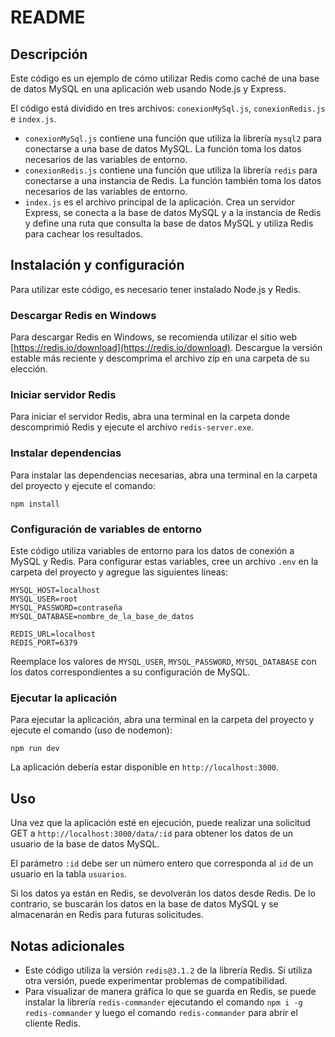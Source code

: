 # README

## Descripción

Este código es un ejemplo de cómo utilizar Redis como caché de una base de datos MySQL en una aplicación web usando Node.js y Express.

El código está dividido en tres archivos: `conexionMySql.js`, `conexionRedis.js` e `index.js`.

- `conexionMySql.js` contiene una función que utiliza la librería `mysql2` para conectarse a una base de datos MySQL. La función toma los datos necesarios de las variables de entorno.
- `conexionRedis.js` contiene una función que utiliza la librería `redis` para conectarse a una instancia de Redis. La función también toma los datos necesarios de las variables de entorno.
- `index.js` es el archivo principal de la aplicación. Crea un servidor Express, se conecta a la base de datos MySQL y a la instancia de Redis y define una ruta que consulta la base de datos MySQL y utiliza Redis para cachear los resultados.

## Instalación y configuración

Para utilizar este código, es necesario tener instalado Node.js y Redis.

### Descargar Redis en Windows

Para descargar Redis en Windows, se recomienda utilizar el sitio web [https://redis.io/download](https://redis.io/download). Descargue la versión estable más reciente y descomprima el archivo zip en una carpeta de su elección.

### Iniciar servidor Redis

Para iniciar el servidor Redis, abra una terminal en la carpeta donde descomprimió Redis y ejecute el archivo `redis-server.exe`.

### Instalar dependencias

Para instalar las dependencias necesarias, abra una terminal en la carpeta del proyecto y ejecute el comando:

```
npm install
```

### Configuración de variables de entorno

Este código utiliza variables de entorno para los datos de conexión a MySQL y Redis. Para configurar estas variables, cree un archivo `.env` en la carpeta del proyecto y agregue las siguientes líneas:

```
MYSQL_HOST=localhost
MYSQL_USER=root
MYSQL_PASSWORD=contraseña
MYSQL_DATABASE=nombre_de_la_base_de_datos

REDIS_URL=localhost
REDIS_PORT=6379
```

Reemplace los valores de `MYSQL_USER`, `MYSQL_PASSWORD`, `MYSQL_DATABASE` con los datos correspondientes a su configuración de MySQL. 

### Ejecutar la aplicación

Para ejecutar la aplicación, abra una terminal en la carpeta del proyecto y ejecute el comando (uso de nodemon):

```
npm run dev
```

La aplicación debería estar disponible en `http://localhost:3000`.

## Uso

Una vez que la aplicación esté en ejecución, puede realizar una solicitud GET a `http://localhost:3000/data/:id` para obtener los datos de un usuario de la base de datos MySQL.

El parámetro `:id` debe ser un número entero que corresponda al `id` de un usuario en la tabla `usuarios`.

Si los datos ya están en Redis, se devolverán los datos desde Redis. De lo contrario, se buscarán los datos en la base de datos MySQL y se almacenarán en Redis para futuras solicitudes.

## Notas adicionales

- Este código utiliza la versión `redis@3.1.2` de la librería Redis. Si utiliza otra versión, puede experimentar problemas de compatibilidad.
- Para visualizar de manera gráfica lo que se guarda en Redis, se puede instalar la librería `redis-commander` ejecutando el comando `npm i -g redis-commander` y luego el comando `redis-commander` para abrir el cliente Redis.
